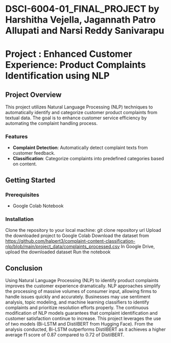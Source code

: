 # DSCI-6004-01_FINAL_PROJECT by Harshitha Vejella, Jagannath Patro Allupati and Narsi Reddy Sanivarapu
# Project : Enhanced Customer Experience: Product Complaints Identification using NLP

## Project Overview
This project utilizes Natural Language Processing (NLP) techniques to automatically identify and categorize customer product complaints from textual data. The goal is to enhance customer service efficiency by automating the complaint handling process.

### Features
- **Complaint Detection**: Automatically detect complaint texts from customer feedback.
- **Classification**: Categorize complaints into predefined categories based on content.

## Getting Started

### Prerequisites
- Google Colab Notebook

### Installation
Clone the repository to your local machine:
git clone repository url
Upload the downloaded project to Google Colab
Download the dataset from https://github.com/halpert3/complaint-content-classification-nlp/blob/main/project_data/complaints_processed.csv
In Google Drive, upload the downloaded dataset
Run the notebook

## Conclusion
Using Natural Language Processing (NLP) to identify product complaints improves the customer experience dramatically. NLP approaches simplify the processing of massive volumes of consumer input, allowing firms to handle issues quickly and accurately. Businesses may use sentiment analysis, topic modeling, and machine learning classifiers to identify complaints and prioritize resolution efforts properly. The continuous modification of NLP models guarantees that complaint identification and customer satisfaction continue to increase. This project leverages the use of two models (Bi-LSTM and DistilBERT from Hugging Face). From the analysis conducted, Bi-LSTM outperforms DistilBERT as it achieves a higher average f1 score of 0.87 compared to 0.72 of DistilBERT.
